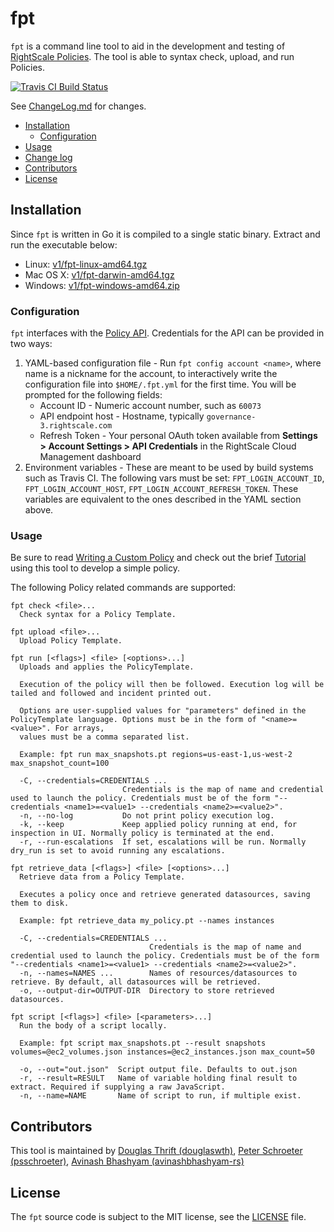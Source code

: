 # fpt

`fpt` is a command line tool to aid in the development and testing of [RightScale Policies](https://docs.rightscale.com/policies/). The tool is able to syntax check, upload, and run Policies.

[![Travis CI Build Status](https://travis-ci.com/rightscale/policy_sdk.svg?branch=master)](https://travis-ci.com/rightscale/policy_sdk)

See [ChangeLog.md](https://github.com/rightscale/policy_sdk/tree/master/cmd/fpt/ChangeLog.md) for changes.

* [Installation](#installation)
  * [Configuration](#configuration)
* [Usage](#usage)
* [Change log](#changelog)
* [Contributors](#contributors)
* [License](#license)

## Installation

Since `fpt` is written in Go it is compiled to a single static binary. Extract and run the executable below:

* Linux: [v1/fpt-linux-amd64.tgz](https://binaries.rightscale.com/rsbin/fpt/v1/fpt-linux-amd64.tgz)
* Mac OS X: [v1/fpt-darwin-amd64.tgz](https://binaries.rightscale.com/rsbin/fpt/v1/fpt-darwin-amd64.tgz)
* Windows: [v1/fpt-windows-amd64.zip](https://binaries.rightscale.com/rsbin/fpt/v1/fpt-windows-amd64.zip)

### Configuration

`fpt` interfaces with the [Policy API](https://reference.rightscale.com/governance-policies/). Credentials for the API can be provided in two ways:

1. YAML-based configuration file -  Run `fpt config account <name>`, where name is a nickname for the account, to interactively write the configuration file into `$HOME/.fpt.yml` for the first time. You will be prompted for the following fields:
    * Account ID - Numeric account number, such as `60073`
    * API endpoint host - Hostname, typically `governance-3.rightscale.com`
    * Refresh Token - Your personal OAuth token available from **Settings > Account Settings > API Credentials** in the RightScale Cloud Management dashboard
2. Environment variables - These are meant to be used by build systems such as Travis CI. The following vars must be set: `FPT_LOGIN_ACCOUNT_ID`, `FPT_LOGIN_ACCOUNT_HOST`, `FPT_LOGIN_ACCOUNT_REFRESH_TOKEN`. These variables are equivalent to the ones described in the YAML section above.


### Usage

Be sure to read [Writing a Custom Policy](https://docs.rightscale.com/policies/getting_started/custom_policy.html) and check out the brief [Tutorial](https://docs.rightscale.com/policies/getting_started/policy_tutorial.html) using this tool to develop a simple policy.

The following Policy related commands are supported:

```
fpt check <file>...
  Check syntax for a Policy Template.

fpt upload <file>...
  Upload Policy Template.

fpt run [<flags>] <file> [<options>...]
  Uploads and applies the PolicyTemplate.

  Execution of the policy will then be followed. Execution log will be tailed and followed and incident printed out.

  Options are user-supplied values for "parameters" defined in the PolicyTemplate language. Options must be in the form of "<name>=<value>". For arrays,
  values must be a comma separated list.

  Example: fpt run max_snapshots.pt regions=us-east-1,us-west-2 max_snapshot_count=100

  -C, --credentials=CREDENTIALS ...
                         Credentials is the map of name and credential used to launch the policy. Credentials must be of the form "--credentials <name1>=<value1> --credentials <name2>=<value2>".
  -n, --no-log           Do not print policy execution log.
  -k, --keep             Keep applied policy running at end, for inspection in UI. Normally policy is terminated at the end.
  -r, --run-escalations  If set, escalations will be run. Normally dry_run is set to avoid running any escalations.

fpt retrieve_data [<flags>] <file> [<options>...]
  Retrieve data from a Policy Template.

  Executes a policy once and retrieve generated datasources, saving them to disk.

  Example: fpt retrieve_data my_policy.pt --names instances

  -C, --credentials=CREDENTIALS ...
                               Credentials is the map of name and credential used to launch the policy. Credentials must be of the form "--credentials <name1>=<value1> --credentials <name2>=<value2>".
  -n, --names=NAMES ...        Names of resources/datasources to retrieve. By default, all datasources will be retrieved.
  -o, --output-dir=OUTPUT-DIR  Directory to store retrieved datasources.

fpt script [<flags>] <file> [<parameters>...]
  Run the body of a script locally.

  Example: fpt script max_snapshots.pt --result snapshots volumes=@ec2_volumes.json instances=@ec2_instances.json max_count=50

  -o, --out="out.json"  Script output file. Defaults to out.json
  -r, --result=RESULT   Name of variable holding final result to extract. Required if supplying a raw JavaScript.
  -n, --name=NAME       Name of script to run, if multiple exist.
```

## Contributors

This tool is maintained by [Douglas Thrift (douglaswth)](https://github.com/douglaswth),
[Peter Schroeter (psschroeter)](https://github.com/psschroeter),
[Avinash Bhashyam (avinashbhashyam-rs)](https://github.com/avinashbhashyam-rs)


## License

The `fpt` source code is subject to the MIT license, see the
[LICENSE](https://github.com/rightscale/fpt/blob/master/LICENSE) file.
